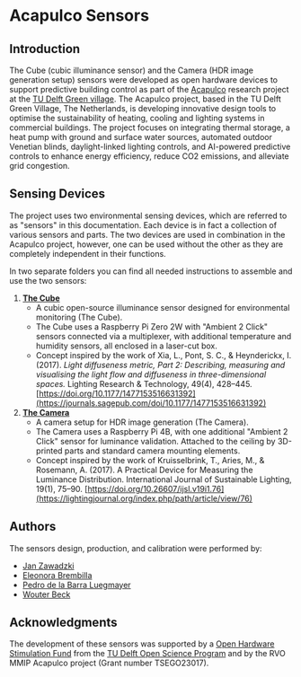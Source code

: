# Acapulco Sensors

## Introduction

The Cube (cubic illuminance sensor) and the Camera (HDR image generation setup) sensors were developed as open hardware devices to support predictive building control as part of the [Acapulco](https://www.thegreenvillage.org/project/acapulco/) research project at the [TU Delft Green village](https://www.thegreenvillage.org/).
The Acapulco project, based in the TU Delft Green Village, The Netherlands, is developing innovative design tools to optimise the sustainability of heating, cooling and lighting systems in commercial buildings. The project focuses on integrating thermal storage, a heat pump with ground and surface water sources, automated outdoor Venetian blinds, daylight-linked lighting controls, and AI-powered predictive controls to enhance energy efficiency, reduce CO2 emissions, and alleviate grid congestion.

## Sensing Devices

The project uses two environmental sensing devices, which are referred to as "sensors" in this documentation. 
Each device is in fact a collection of various sensors and parts.
The two devices are used in combination in the Acapulco project, however, one can be used without the other as they are completely independent in their functions.

In two separate folders you can find all needed instructions to assemble and use the two sensors:
1. [**The Cube**](Cube/)
	- A cubic open-source illuminance sensor designed for environmental monitoring (The Cube).
	- The Cube uses a Raspberry Pi Zero 2W with "Ambient 2 Click" sensors connected via a multiplexer, with additional temperature and humidity sensors, all enclosed in a laser-cut box.
 	- Concept inspired by the work of Xia, L., Pont, S. C., & Heynderickx, I. (2017). *Light diffuseness metric, Part 2: Describing, measuring and visualising the light flow and diffuseness in three-dimensional spaces.* Lighting Research & Technology, 49(4), 428–445. [https://doi.org/10.1177/1477153516631392](https://journals.sagepub.com/doi/10.1177/1477153516631392)
2. [**The Camera**](Camera/)
	 - A camera setup for HDR image generation (The Camera).
	 - The Camera uses a Raspberry Pi 4B, with one additional "Ambient 2 Click" sensor for luminance validation. Attached to the ceiling by 3D-printed parts and standard camera mounting elements.
 	 - Concept inspired by the work of Kruisselbrink, T., Aries, M., & Rosemann, A. (2017). A Practical Device for Measuring the Luminance Distribution. International Journal of Sustainable Lighting, 19(1), 75–90. [https://doi.org/10.26607/ijsl.v19i1.76](https://lightingjournal.org/index.php/path/article/view/76)


## Authors

The sensors design, production, and calibration were performed by:
- [Jan Zawadzki](https://www.linkedin.com/in/jan-zawadzki-a92650213/)
- [Eleonora Brembilla](https://www.tudelft.nl/en/staff/e.brembilla/)
- [Pedro de la Barra Luegmayer](https://www.tudelft.nl/en/staff/p.delabarraluegmayer/)
- [Wouter Beck](https://www.linkedin.com/in/wouterbeck/)

## Acknowledgments 

The development of these sensors was supported by a [Open Hardware Stimulation Fund](https://www.tudelft.nl/open-hardware) from the [TU Delft Open Science Program](https://www.tudelft.nl/en/open-science) and by the RVO MMIP Acapulco project (Grant number TSEGO23017).
